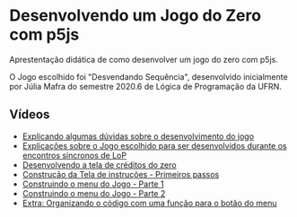 # Desenvolvendo um Jogo do Zero com p5js
Aprestentação didática de como desenvolver um jogo do zero com p5js. 

O Jogo escolhido foi "Desvendando Sequência", desenvolvido inicialmente por Júlia Mafra do semestre 2020.6 de Lógica de Programação da UFRN. 

## Vídeos 

* [Explicando algumas dúvidas sobre o desenvolvimento do jogo](https://youtu.be/MJNNUoK_5a8)
* [Explicações sobre o Jogo escolhido para ser desenvolvidos durante os encontros síncronos de LoP](https://youtu.be/MY1f7FIr2rU)
* [Desenvolvendo a tela de créditos do zero](https://youtu.be/pnDqc3wVIo0)
* [Construção da Tela de instruções - Primeiros passos](https://youtu.be/p7AHE506mpY)
* [Construindo o menu do Jogo - Parte 1](https://youtu.be/73YI5HS7au4)
* [Construindo o menu do Jogo - Parte 2](https://youtu.be/4VY1W1JIgWE)
* [Extra: Organizando o código com uma função para o botão do menu](https://youtu.be/TlX3O3rQSZM)
